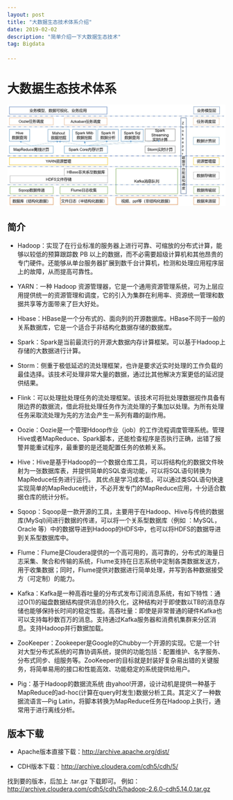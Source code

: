 ```yaml
---
layout: post
title: "大数据生态技术体系介绍"
date: 2019-02-02
description: "简单介绍一下大数据生态技术"
tag: Bigdata

---
```


# 大数据生态技术体系

![png](/images/posts/all/大数据生态技术体系.JPG)

## 简介

* Hadoop：实现了在行业标准的服务器上进行可靠、可缩放的分布式计算，能够以较低的预算跟踪数 PB 以上的数据，而不必需要超级计算机和其他昂贵的专门硬件。还能够从单台服务器扩展到数千台计算机，检测和处理应用程序层上的故障，从而提高可靠性。

* YARN：一种 Hadoop 资源管理器，它是一个通用资源管理系统，可为上层应用提供统一的资源管理和调度，它的引入为集群在利用率、资源统一管理和数据共享等方面带来了巨大好处。


* Hbase：HBase是一个分布式的、面向列的开源数据库。HBase不同于一般的关系数据库，它是一个适合于非结构化数据存储的数据库。

* Spark：Spark是当前最流行的开源大数据内存计算框架。可以基于Hadoop上存储的大数据进行计算。

* Storm：侧重于极低延迟的流处理框架，也许是要求近实时处理的工作负载的最佳选择。该技术可处理非常大量的数据，通过比其他解决方案更低的延迟提供结果。

* Flink：可以处理批处理任务的流处理框架。该技术可将批处理数据视作具备有限边界的数据流，借此将批处理任务作为流处理的子集加以处理。为所有处理任务采取流处理为先的方法会产生一系列有趣的副作用。

* Oozie：Oozie是一个管理Hdoop作业（job）的工作流程调度管理系统。管理Hive或者MapReduce、Spark脚本，还能检查程序是否执行正确，出错了报警并能重试程序，最重要的是还能配置任务的依赖关系。

* Hive：Hive是基于Hadoop的一个数据仓库工具，可以将结构化的数据文件映射为一张数据库表，并提供简单的SQL查询功能，可以将SQL语句转换为MapReduce任务进行运行。 其优点是学习成本低，可以通过类SQL语句快速实现简单的MapReduce统计，不必开发专门的MapReduce应用，十分适合数据仓库的统计分析。

* Sqoop：Sqoop是一款开源的工具，主要用于在Hadoop、Hive与传统的数据库(MySql)间进行数据的传递，可以将一个关系型数据库（例如 ：MySQL，Oracle 等）中的数据导进到Hadoop的HDFS中，也可以将HDFS的数据导进到关系型数据库中。

* Flume：Flume是Cloudera提供的一个高可用的，高可靠的，分布式的海量日志采集、聚合和传输的系统，Flume支持在日志系统中定制各类数据发送方，用于收集数据；同时，Flume提供对数据进行简单处理，并写到各种数据接受方（可定制）的能力。

* Kafka：Kafka是一种高吞吐量的分布式发布订阅消息系统，有如下特性：通过O(1)的磁盘数据结构提供消息的持久化，这种结构对于即使数以TB的消息存储也能够保持长时间的稳定性能。高吞吐量：即使是非常普通的硬件Kafka也可以支持每秒数百万的消息。支持通过Kafka服务器和消费机集群来分区消息。支持Hadoop并行数据加载。

* ZooKeeper：Zookeeper是Google的Chubby一个开源的实现。它是一个针对大型分布式系统的可靠协调系统，提供的功能包括：配置维护、名字服务、 分布式同步、组服务等。ZooKeeper的目标就是封装好复杂易出错的关键服务，将简单易用的接口和性能高效、功能稳定的系统提供给用户。

* Pig：基于Hadoop的数据流系统
由yahoo!开源，设计动机是提供一种基于MapReduce的ad-hoc(计算在query时发生)数据分析工具。其定义了一种数据流语言—Pig Latin，将脚本转换为MapReduce任务在Hadoop上执行，通常用于进行离线分析。

## 版本下载

* Apache版本直接下载：http://archive.apache.org/dist/

* CDH版本下载：http://archive.cloudera.com/cdh5/cdh/5/

找到要的版本，后加上 .tar.gz 下载即可。
例如：http://archive.cloudera.com/cdh5/cdh/5/hadoop-2.6.0-cdh5.14.0.tar.gz

